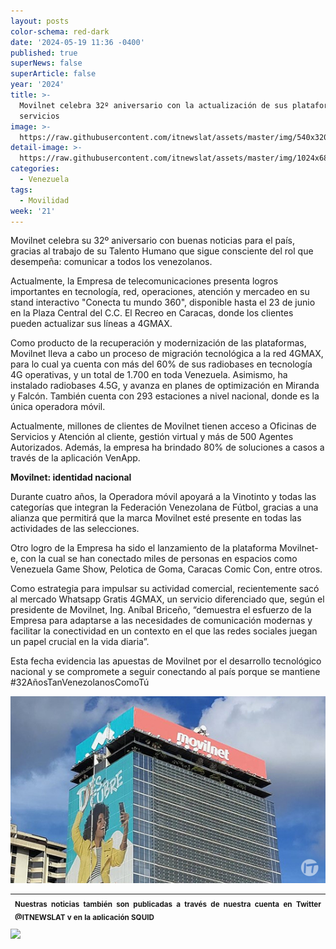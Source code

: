 ```yaml
---
layout: posts
color-schema: red-dark
date: '2024-05-19 11:36 -0400'
published: true
superNews: false
superArticle: false
year: '2024'
title: >-
  Movilnet celebra 32º aniversario con la actualización de sus plataformas y
  servicios
image: >-
  https://raw.githubusercontent.com/itnewslat/assets/master/img/540x320/Torre-Movilnet-p.jpg
detail-image: >-
  https://raw.githubusercontent.com/itnewslat/assets/master/img/1024x680/Torre-Movilnet-g.jpg
categories:
  - Venezuela
tags:
  - Movilidad
week: '21'
---
```

Movilnet celebra su 32º aniversario con buenas noticias para el país, gracias al trabajo de su Talento Humano que sigue consciente del rol que desempeña: comunicar a todos los venezolanos.

Actualmente, la Empresa de telecomunicaciones presenta logros importantes en tecnología, red, operaciones, atención y mercadeo en su stand interactivo "Conecta tu mundo 360", disponible hasta el 23 de junio en la Plaza Central del C.C. El Recreo en Caracas, donde los clientes pueden actualizar sus líneas a 4GMAX.

Como producto de la recuperación y modernización de las plataformas, Movilnet lleva a cabo un proceso de migración tecnológica a la red 4GMAX, para lo cual ya cuenta con más del 60% de sus radiobases en tecnología 4G operativas, y un total de 1.700 en toda Venezuela. Asimismo, ha instalado radiobases 4.5G, y avanza en planes de optimización en Miranda y Falcón. También cuenta con 293 estaciones a nivel nacional, donde es la única operadora móvil.

Actualmente, millones de clientes de Movilnet tienen acceso a Oficinas de Servicios y Atención al cliente, gestión virtual y más de 500 Agentes Autorizados. Además, la empresa ha brindado 80% de soluciones a casos a través de la aplicación VenApp.

**Movilnet: identidad nacional**

Durante cuatro años, la Operadora móvil apoyará a la Vinotinto y todas las categorías que integran la Federación Venezolana de Fútbol, gracias a una alianza que permitirá que la marca Movilnet esté presente en todas las actividades de las selecciones.

Otro logro de la Empresa ha sido el lanzamiento de la plataforma Movilnet-e, con la cual se han conectado miles de personas en espacios como Venezuela Game Show, Pelotica de Goma, Caracas Comic Con, entre otros.

Como estrategia para impulsar su actividad comercial, recientemente sacó al mercado Whatsapp Gratis 4GMAX, un servicio diferenciado que, según el presidente de Movilnet, Ing. Aníbal Briceño, “demuestra el esfuerzo de la Empresa para adaptarse a las necesidades de comunicación modernas y facilitar la conectividad en un contexto en el que las redes sociales juegan un papel crucial en la vida diaria”.

Esta fecha evidencia las apuestas de Movilnet por el desarrollo tecnológico nacional y se compromete a seguir conectando al país porque se mantiene #32AñosTanVenezolanosComoTú

![](https://raw.githubusercontent.com/itnewslat/assets/master/img/540x320/Torre-Movilnet-p.jpg)

<table style="height: 42px;" width="569">
<tbody>
<tr>
<td style="text-align: justify;"><sub><strong>Nuestras noticias también son publicadas a través de nuestra cuenta en Twitter <a href="https://twitter.com/itnewslat?lang=es">@ITNEWSLAT</a> y en la aplicación <a href="https://squidapp.co/en/">SQUID</a></strong></sub></td>
</tr>
</tbody>
</table>

<img src="https://tracker.metricool.com/c3po.jpg?hash=56f88a41e39ab42c063cc51676587a04"/>